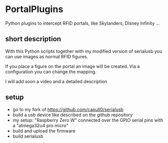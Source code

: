 # PortalPlugins
Python plugins to intercept RFID portals, like Skylanders, Disney Infinity ...

## short description
With this Python scripts together with my modified version of serialusb you can use images as normal RFID figures.

If you place a figure on the portal an image will be created. Via a configuration you can change the mapping.

I will add soon a video and a detailed description

## setup
- go to my fork of https://github.com/capull0/serialusb
- build a usb device like described on the github repository
- my setup: "Raspberry Zero W" connected over the GPIO serial pins with a "atmega32u4 pro micro"
- build and upload the firmware
- build serialusb
